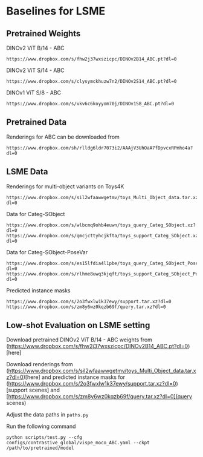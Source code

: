 # Baselines for LSME

## Pretrained Weights
DINOv2 ViT B/14 - ABC
```
https://www.dropbox.com/s/fhw2j37wxszicpc/DINOv2B14_ABC.pt?dl=0
```
DINOv2 ViT S/14 - ABC
```
https://www.dropbox.com/s/clysymckhuzw7n2/DINOv2S14_ABC.pt?dl=0
```
DINOv1 ViT S/8 - ABC
```
https://www.dropbox.com/s/vkv6c6koyyom70j/DINOv1S8_ABC.pt?dl=0
```

## Pretrained Data
Renderings for ABC can be downloaded from
```
https://www.dropbox.com/sh/rlldg6ldr7073i2/AAAjV3UhOaA7fDpvcxRPmho4a?dl=0
```

## LSME Data
Renderings for multi-object variants on Toys4K
```
https://www.dropbox.com/s/sil2wfaawwgetmv/toys_Multi_Object_data.tar.xz?dl=0
```
Data for Categ-SObject
```
https://www.dropbox.com/s/wlbcmq9ohb4euwn/toys_query_Categ_SObject.xz?dl=0
https://www.dropbox.com/s/qmcjcttyhcjkfta/toys_support_Categ_SObject.xz?dl=0
```
Data for Categ-SObject-PoseVar
```
https://www.dropbox.com/s/es15lfdia4l1pbe/toys_query_Categ_SObject_PoseVar.tar.xz?dl=0
https://www.dropbox.com/s/rlhme8uwq3kjqft/toys_support_Categ_SObject_PoseVar.tar.xz?dl=0
```
Predicted instance masks
```
https://www.dropbox.com/s/2o3fwxlw1k37ewy/support.tar.xz?dl=0
https://www.dropbox.com/s/zm8y6wz0kqzb69f/query.tar.xz?dl=0
```

## Low-shot Evaluation on LSME setting
Download pretrained DINOv2 ViT B/14 - ABC weights from (https://www.dropbox.com/s/fhw2j37wxszicpc/DINOv2B14_ABC.pt?dl=0)[here]

Download renderings from (https://www.dropbox.com/s/sil2wfaawwgetmv/toys_Multi_Object_data.tar.xz?dl=0)[here] and predicted instance masks for (https://www.dropbox.com/s/2o3fwxlw1k37ewy/support.tar.xz?dl=0)[support scenes] and [https://www.dropbox.com/s/zm8y6wz0kqzb69f/query.tar.xz?dl=0](query scenes)

Adjust the data paths in `paths.py`

Run the following command
```
python scripts/test.py --cfg configs/contrastive_global/vispe_moco_ABC.yaml --ckpt /path/to/pretrained/model
```



